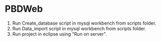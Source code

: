 # PBDWeb
1. Run Create_database script in mysql workbench from scripts folder.
2. Run Data_import script in mysql workbench from scripts folder.
3. Run project in eclipse using "Run on server".
